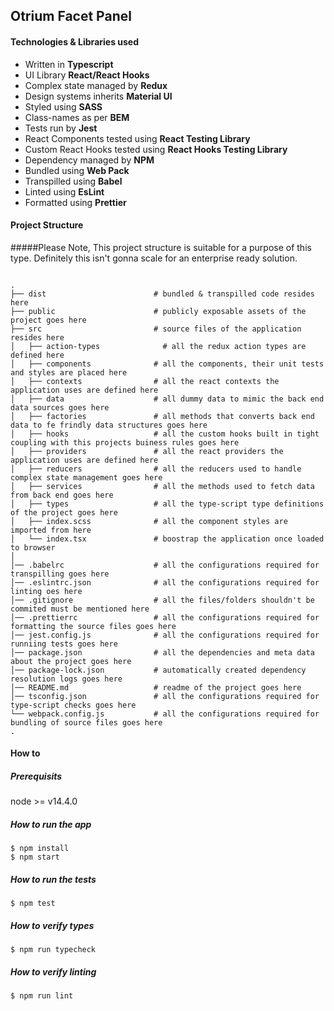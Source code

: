 ## Otrium Facet Panel

#### Technologies & Libraries used

- Written in **Typescript**
- UI Library **React/React Hooks**
- Complex state managed by **Redux**
- Design systems inherits **Material UI**
- Styled using **SASS**
- Class-names as per **BEM**
- Tests run by **Jest**
- React Components tested using **React Testing Library**
- Custom React Hooks tested using **React Hooks Testing Library**
- Dependency managed by **NPM**
- Bundled using **Web Pack**
- Transpilled using **Babel**
- Linted using **EsLint**
- Formatted using **Prettier**

#### Project Structure

#####Please Note, 
This project structure is suitable for a purpose of this type. Definitely this isn't gonna scale for an enterprise ready solution.

```

.
├── dist                        # bundled & transpilled code resides here
├── public                      # publicly exposable assets of the project goes here
├── src                         # source files of the application resides here
│   ├── action-types              # all the redux action types are defined here
│   ├── components              # all the components, their unit tests and styles are placed here
│   ├── contexts                # all the react contexts the application uses are defined here
│   ├── data                    # all dummy data to mimic the back end data sources goes here
│   ├── factories               # all methods that converts back end data to fe frindly data structures goes here
│   ├── hooks                   # all the custom hooks built in tight coupling with this projects buiness rules goes here
│   ├── providers               # all the react providers the application uses are defined here
│   ├── reducers                # all the reducers used to handle complex state management goes here
│   ├── services                # all the methods used to fetch data from back end goes here
│   ├── types                   # all the type-script type definitions of the project goes here
│   ├── index.scss              # all the component styles are imported from here
│   └── index.tsx               # boostrap the application once loaded to browser
│
│── .babelrc                    # all the configurations required for transpilling goes here
│── .eslintrc.json              # all the configurations required for linting oes here
│── .gitignore                  # all the files/folders shouldn't be commited must be mentioned here
│── .prettierrc                 # all the configurations required for formatting the source files goes here
│── jest.config.js              # all the configurations required for runniing tests goes here
│── package.json                # all the dependencies and meta data about the project goes here
│── package-lock.json           # automatically created dependency resolution logs goes here 
│── README.md                   # readme of the project goes here
│── tsconfig.json               # all the configurations required for type-script checks goes here
└── webpack.config.js           # all the configurations required for bundling of source files goes here
.
```

#### How to

##### Prerequisits

node >= v14.4.0 

##### How to run the app

```
$ npm install
$ npm start
```

##### How to run the tests

```
$ npm test
```

##### How to verify types

```
$ npm run typecheck
```

##### How to verify linting

```
$ npm run lint
```
